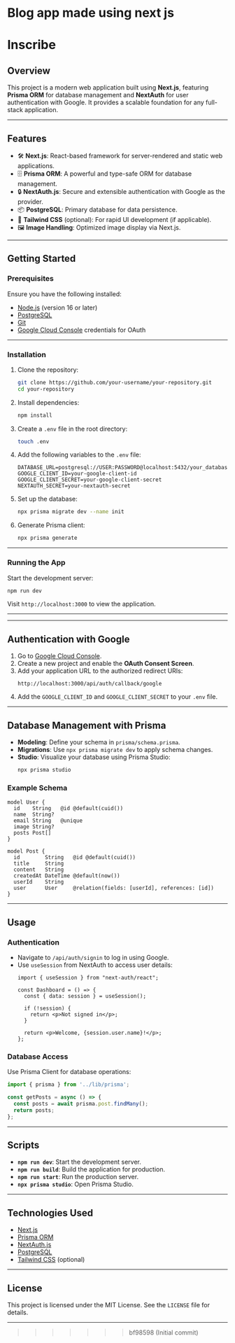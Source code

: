 Blog app made using next js
=======

# **Inscribe**

## **Overview**
This project is a modern web application built using **Next.js**, featuring **Prisma ORM** for database management and **NextAuth** for user authentication with Google. It provides a scalable foundation for any full-stack application.

---

## **Features**
- 🛠 **Next.js**: React-based framework for server-rendered and static web applications.
- 🗄 **Prisma ORM**: A powerful and type-safe ORM for database management.
- 🔒 **NextAuth.js**: Secure and extensible authentication with Google as the provider.
- 📦 **PostgreSQL**: Primary database for data persistence.
- 🎨 **Tailwind CSS** (optional): For rapid UI development (if applicable).
- 🖼 **Image Handling**: Optimized image display via Next.js.

---

## **Getting Started**

### Prerequisites
Ensure you have the following installed:
- [Node.js](https://nodejs.org/) (version 16 or later)
- [PostgreSQL](https://www.postgresql.org/)
- [Git](https://git-scm.com/)
- [Google Cloud Console](https://console.cloud.google.com/) credentials for OAuth

---

### Installation

1. Clone the repository:
   ```bash
   git clone https://github.com/your-username/your-repository.git
   cd your-repository
   ```

2. Install dependencies:
   ```bash
   npm install
   ```

3. Create a `.env` file in the root directory:
   ```bash
   touch .env
   ```

4. Add the following variables to the `.env` file:

   ```plaintext
   DATABASE_URL=postgresql://USER:PASSWORD@localhost:5432/your_database
   GOOGLE_CLIENT_ID=your-google-client-id
   GOOGLE_CLIENT_SECRET=your-google-client-secret
   NEXTAUTH_SECRET=your-nextauth-secret
   ```

5. Set up the database:
   ```bash
   npx prisma migrate dev --name init
   ```

6. Generate Prisma client:
   ```bash
   npx prisma generate
   ```

---

### Running the App

Start the development server:
```bash
npm run dev
```

Visit `http://localhost:3000` to view the application.

---


---

## **Authentication with Google**
1. Go to [Google Cloud Console](https://console.cloud.google.com/).
2. Create a new project and enable the **OAuth Consent Screen**.
3. Add your application URL to the authorized redirect URIs:
   ```
   http://localhost:3000/api/auth/callback/google
   ```
4. Add the `GOOGLE_CLIENT_ID` and `GOOGLE_CLIENT_SECRET` to your `.env` file.

---

## **Database Management with Prisma**
- **Modeling**: Define your schema in `prisma/schema.prisma`.
- **Migrations**: Use `npx prisma migrate dev` to apply schema changes.
- **Studio**: Visualize your database using Prisma Studio:
  ```bash
  npx prisma studio
  ```

### Example Schema
```prisma
model User {
  id    String   @id @default(cuid())
  name  String?
  email String   @unique
  image String?
  posts Post[]
}

model Post {
  id        String   @id @default(cuid())
  title     String
  content   String
  createdAt DateTime @default(now())
  userId    String
  user      User     @relation(fields: [userId], references: [id])
}
```

---

## **Usage**

### Authentication
- Navigate to `/api/auth/signin` to log in using Google.
- Use `useSession` from NextAuth to access user details:
  ```tsx
  import { useSession } from "next-auth/react";

  const Dashboard = () => {
    const { data: session } = useSession();

    if (!session) {
      return <p>Not signed in</p>;
    }

    return <p>Welcome, {session.user.name}!</p>;
  };
  ```

### Database Access
Use Prisma Client for database operations:
```typescript
import { prisma } from '../lib/prisma';

const getPosts = async () => {
  const posts = await prisma.post.findMany();
  return posts;
};
```

---

## **Scripts**
- **`npm run dev`**: Start the development server.
- **`npm run build`**: Build the application for production.
- **`npm run start`**: Run the production server.
- **`npx prisma studio`**: Open Prisma Studio.

---

## **Technologies Used**
- [Next.js](https://nextjs.org/)
- [Prisma ORM](https://www.prisma.io/)
- [NextAuth.js](https://next-auth.js.org/)
- [PostgreSQL](https://www.postgresql.org/)
- [Tailwind CSS](https://tailwindcss.com/) (optional)

---

## **License**
This project is licensed under the MIT License. See the `LICENSE` file for details.

---
>>>>>>> bf98598 (Initial commit)
